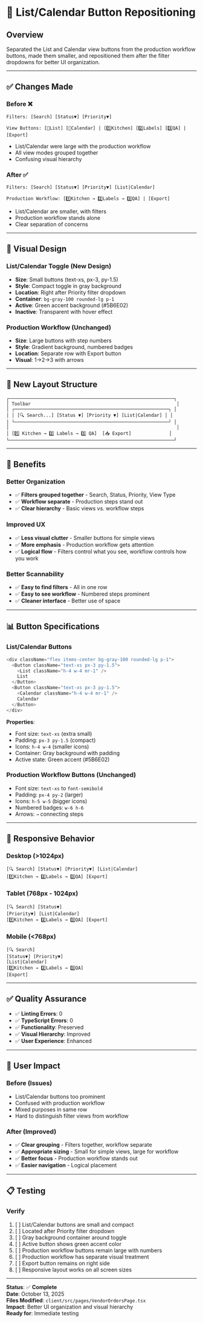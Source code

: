 # 📐 List/Calendar Button Repositioning

## Overview

Separated the List and Calendar view buttons from the production workflow buttons, made them smaller, and repositioned them after the filter dropdowns for better UI organization.

---

## ✅ Changes Made

### **Before** ❌
```
Filters: [Search] [Status▼] [Priority▼]

View Buttons: [🔢List] [📅Calendar] | [1️⃣Kitchen] [2️⃣Labels] [3️⃣QA] | [Export]
```
- List/Calendar were large with the production workflow
- All view modes grouped together
- Confusing visual hierarchy

### **After** ✅
```
Filters: [Search] [Status▼] [Priority▼] [List|Calendar]

Production Workflow: [1️⃣Kitchen → 2️⃣Labels → 3️⃣QA] | [Export]
```
- List/Calendar are smaller, with filters
- Production workflow stands alone
- Clear separation of concerns

---

## 🎨 Visual Design

### **List/Calendar Toggle** (New Design)
- **Size**: Small buttons (text-xs, px-3, py-1.5)
- **Style**: Compact toggle in gray background
- **Location**: Right after Priority filter dropdown
- **Container**: `bg-gray-100 rounded-lg p-1`
- **Active**: Green accent background (#5B6E02)
- **Inactive**: Transparent with hover effect

### **Production Workflow** (Unchanged)
- **Size**: Large buttons with step numbers
- **Style**: Gradient background, numbered badges
- **Location**: Separate row with Export button
- **Visual**: 1→2→3 with arrows

---

## 📍 New Layout Structure

```
┌─────────────────────────────────────────────────────────────┐
│ Toolbar                                                      │
│ ┌─────────────────────────────────────────────────────────┐ │
│ │ [🔍 Search...] [Status ▼] [Priority ▼] [List|Calendar] │ │
│ └─────────────────────────────────────────────────────────┘ │
│                                                              │
│ [1️⃣ Kitchen → 2️⃣ Labels → 3️⃣ QA]  [📥 Export]              │
└─────────────────────────────────────────────────────────────┘
```

---

## 🎯 Benefits

### **Better Organization**
- ✅ **Filters grouped together** - Search, Status, Priority, View Type
- ✅ **Workflow separate** - Production steps stand out
- ✅ **Clear hierarchy** - Basic views vs. workflow steps

### **Improved UX**
- ✅ **Less visual clutter** - Smaller buttons for simple views
- ✅ **More emphasis** - Production workflow gets attention
- ✅ **Logical flow** - Filters control what you see, workflow controls how you work

### **Better Scannability**
- ✅ **Easy to find filters** - All in one row
- ✅ **Easy to see workflow** - Numbered steps prominent
- ✅ **Cleaner interface** - Better use of space

---

## 📊 Button Specifications

### **List/Calendar Buttons**
```typescript
<div className="flex items-center bg-gray-100 rounded-lg p-1">
  <Button className="text-xs px-3 py-1.5">
    <List className="h-4 w-4 mr-1" />
    List
  </Button>
  <Button className="text-xs px-3 py-1.5">
    <Calendar className="h-4 w-4 mr-1" />
    Calendar
  </Button>
</div>
```

**Properties**:
- Font size: `text-xs` (extra small)
- Padding: `px-3 py-1.5` (compact)
- Icons: `h-4 w-4` (smaller icons)
- Container: Gray background with padding
- Active state: Green accent (#5B6E02)

### **Production Workflow Buttons** (Unchanged)
- Font size: `text-xs` to `font-semibold`
- Padding: `px-4 py-2` (larger)
- Icons: `h-5 w-5` (bigger icons)
- Numbered badges: `w-6 h-6`
- Arrows: `→` connecting steps

---

## 📱 Responsive Behavior

### **Desktop** (>1024px)
```
[🔍 Search] [Status▼] [Priority▼] [List|Calendar]
[1️⃣Kitchen → 2️⃣Labels → 3️⃣QA] [Export]
```

### **Tablet** (768px - 1024px)
```
[🔍 Search] [Status▼]
[Priority▼] [List|Calendar]
[1️⃣Kitchen → 2️⃣Labels → 3️⃣QA] [Export]
```

### **Mobile** (<768px)
```
[🔍 Search]
[Status▼] [Priority▼]
[List|Calendar]
[1️⃣Kitchen → 2️⃣Labels → 3️⃣QA]
[Export]
```

---

## ✅ Quality Assurance

- ✅ **Linting Errors**: 0
- ✅ **TypeScript Errors**: 0
- ✅ **Functionality**: Preserved
- ✅ **Visual Hierarchy**: Improved
- ✅ **User Experience**: Enhanced

---

## 🎯 User Impact

### **Before** (Issues)
- List/Calendar buttons too prominent
- Confused with production workflow
- Mixed purposes in same row
- Hard to distinguish filter views from workflow

### **After** (Improved)
- ✅ **Clear grouping** - Filters together, workflow separate
- ✅ **Appropriate sizing** - Small for simple views, large for workflow
- ✅ **Better focus** - Production workflow stands out
- ✅ **Easier navigation** - Logical placement

---

## 📋 Testing

### **Verify**
1. [ ] List/Calendar buttons are small and compact
2. [ ] Located after Priority filter dropdown
3. [ ] Gray background container around toggle
4. [ ] Active button shows green accent color
5. [ ] Production workflow buttons remain large with numbers
6. [ ] Production workflow has separate visual treatment
7. [ ] Export button remains on right side
8. [ ] Responsive layout works on all screen sizes

---

**Status**: ✅ **Complete**  
**Date**: October 13, 2025  
**Files Modified**: `client/src/pages/VendorOrdersPage.tsx`  
**Impact**: Better UI organization and visual hierarchy  
**Ready for**: Immediate testing
